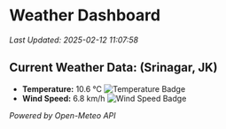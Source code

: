 
# Weather Dashboard

_Last Updated: 2025-02-12 11:07:58_

## Current Weather Data: (Srinagar, JK)
- **Temperature:** 10.6 °C ![Temperature Badge](https://img.shields.io/badge/Temperature-Low%20Temp-blue)
- **Wind Speed:** 6.8 km/h ![Wind Speed Badge](https://img.shields.io/badge/Wind%20Speed-Light%20Wind-blue)

*Powered by Open-Meteo API*

